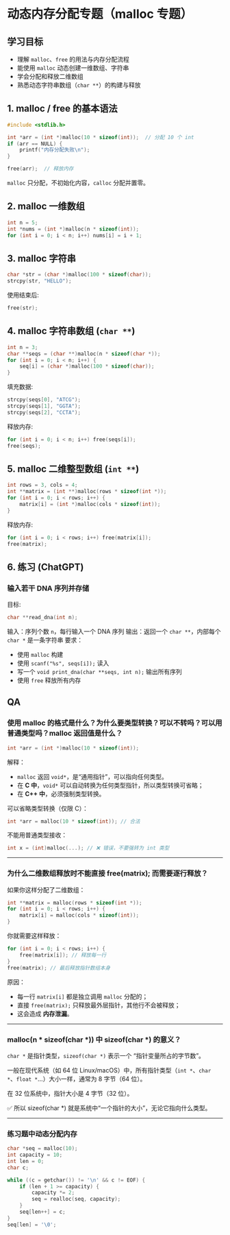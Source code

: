# 动态内存分配专题（malloc 专题）

## 学习目标

- 理解 `malloc`、`free` 的用法与内存分配流程
- 能使用 `malloc` 动态创建一维数组、字符串
- 学会分配和释放二维数组
- 熟悉动态字符串数组（`char **`）的构建与释放

## 1. malloc / free 的基本语法

```c
#include <stdlib.h>

int *arr = (int *)malloc(10 * sizeof(int));  // 分配 10 个 int
if (arr == NULL) {
    printf("内存分配失败\n");
}

free(arr);  // 释放内存
```

`malloc` 只分配，不初始化内容，`calloc` 分配并置零。

## 2. malloc 一维数组

```c
int n = 5;
int *nums = (int *)malloc(n * sizeof(int));
for (int i = 0; i < n; i++) nums[i] = i + 1;
```

## 3. malloc 字符串

```c
char *str = (char *)malloc(100 * sizeof(char));
strcpy(str, "HELLO");
```

使用结束后:

```c
free(str);
```

## 4. malloc 字符串数组 (`char **`)

```c
int n = 3;
char **seqs = (char **)malloc(n * sizeof(char *));
for (int i = 0; i < n; i++) {
    seq[i] = (char *)malloc(100 * sizeof(char));
}
```

填充数据:

```c
strcpy(seqs[0], "ATCG");
strcpy(seqs[1], "GGTA");
strcpy(seqs[2], "CCTA");
```

释放内存:

```c
for (int i = 0; i < n; i++) free(seqs[i]);
free(seqs);
```

## 5. malloc 二维整型数组 (`int **`)

```c
int rows = 3, cols = 4;
int **matrix = (int **)malloc(rows * sizeof(int *));
for (int i = 0; i < rows; i++) {
    matrix[i] = (int *)malloc(cols * sizeof(int));
}
```

释放内存:

```c
for (int i = 0; i < rows; i++) free(matrix[i]);
free(matrix);
```

## 6. 练习 (ChatGPT)

### 输入若干 DNA 序列并存储

目标:

```c
char **read_dna(int n);
```

输入：序列个数 `n`，每行输入一个 DNA 序列
输出：返回一个 `char **`，内部每个 `char *` 是一条字符串
要求：

- 使用 `malloc` 构建
- 使用 `scanf("%s", seqs[i]);` 读入
- 写一个 `void print_dna(char **seqs, int n);` 输出所有序列
- 使用 `free` 释放所有内存

## QA

### 使用 malloc 的格式是什么？为什么要类型转换？可以不转吗？可以用普通类型吗？malloc 返回值是什么？

```c
int *arr = (int *)malloc(10 * sizeof(int));
```

解释：

- `malloc` 返回 `void*`，是“通用指针”，可以指向任何类型。
- 在 **C 中**，`void*` 可以自动转换为任何类型指针，所以类型转换可省略；
- 在 **C++ 中**，必须强制类型转换。

可以省略类型转换（仅限 C）：

```c
int *arr = malloc(10 * sizeof(int)); // 合法
```

不能用普通类型接收：

```c
int x = (int)malloc(...); // ❌ 错误，不要强转为 int 类型
```

---

### 为什么二维数组释放时不能直接 free(matrix); 而需要逐行释放？

如果你这样分配了二维数组：

```c
int **matrix = malloc(rows * sizeof(int *));
for (int i = 0; i < rows; i++) {
    matrix[i] = malloc(cols * sizeof(int));
}
```

你就需要这样释放：

```c
for (int i = 0; i < rows; i++) {
    free(matrix[i]); // 释放每一行
}
free(matrix); // 最后释放指针数组本身
```

原因：

- 每一行 `matrix[i]` 都是独立调用 `malloc` 分配的；
- 直接 `free(matrix);` 只释放最外层指针，其他行不会被释放；
- 这会造成 **内存泄漏**。

---

### malloc(n \* sizeof(char \*)) 中 sizeof(char \*) 的意义？

`char *` 是指针类型，`sizeof(char *)` 表示一个 “指针变量所占的字节数”。

一般在现代系统（如 64 位 Linux/macOS）中，所有指针类型（`int *`、`char *`、`float *`...）大小一样，通常为 8 字节（64 位）。

在 32 位系统中，指针大小是 4 字节（32 位）。

✅ 所以 sizeof(char \*) 就是系统中“一个指针的大小”，无论它指向什么类型。

---

### 练习题中动态分配内存

```c
char *seq = malloc(10);
int capacity = 10;
int len = 0;
char c;

while ((c = getchar()) != '\n' && c != EOF) {
    if (len + 1 >= capacity) {
        capacity *= 2;
        seq = realloc(seq, capacity);
    }
    seq[len++] = c;
}
seq[len] = '\0';
```
